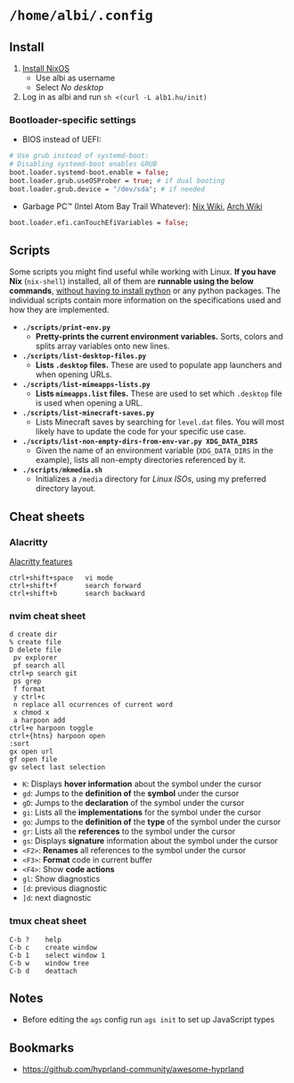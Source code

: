 # `/home/albi/.config`

## Install
1. [Install NixOS](https://nixos.org/download.html#download-nixos)
   - Use albi as username
   - Select *No desktop*
2. Log in as albi and run `sh <(curl -L alb1.hu/init)`

### Bootloader-specific settings
- BIOS instead of UEFI: 
```nix
# Use grub instead of systemd-boot:
# Disabling systemd-boot enables GRUB
boot.loader.systemd-boot.enable = false;
boot.loader.grub.useOSProber = true; # if dual booting
boot.loader.grub.device = "/dev/sda"; # if needed
```

- Garbage PC™ (Intel Atom Bay Trail Whatever): [Nix Wiki](https://nixos.wiki/wiki/Bootloader#Installing_x86_64_NixOS_on_IA-32_UEFI), [Arch Wiki](https://wiki.archlinux.org/title/Unified_Extensible_Firmware_Interface#UEFI_firmware_bitness)
```nix
boot.loader.efi.canTouchEfiVariables = false;
```

## Scripts
Some scripts you might find useful while working with Linux.
**If you have Nix** (`nix-shell`) installed,
all of them are **runnable using the below commands**,
[without having to install python](https://nix.dev/tutorials/first-steps/reproducible-scripts.html)
or any python packages.
The individual scripts contain more information on the specifications used and how they are implemented.

- **`./scripts/print-env.py`**
  - **Pretty-prints the current environment variables.** Sorts, colors and splits array variables onto new lines.
- **`./scripts/list-desktop-files.py`**
  - **Lists `.desktop` files.** These are used to populate app launchers and when opening URLs.
- **`./scripts/list-mimeapps-lists.py`**
  - **Lists `mimeapps.list` files.** These are used to set which `.desktop` file is used when opening a URL.
- **`./scripts/list-minecraft-saves.py`**
  - Lists Minecraft saves by searching for `level.dat` files. You will most likely have to update the code for your specific use case.
- **`./scripts/list-non-empty-dirs-from-env-var.py XDG_DATA_DIRS`**
  - Given the name of an environment variable (`XDG_DATA_DIRS` in the example), lists all non-empty directories referenced by it.
- **`./scripts/mkmedia.sh`**
  - Initializes a `/media` directory for *Linux ISOs*, using my preferred directory layout.


## Cheat sheets

### Alacritty

[Alacritty features](https://github.com/alacritty/alacritty/blob/master/docs/features.md)

```
ctrl+shift+space   vi mode
ctrl+shift+f       search forward
ctrl+shift+b       search backward
```

### nvim cheat sheet

```
d create dir
% create file
D delete file
 pv explorer
 pf search all
ctrl+p search git
 ps grep
 f format
 y ctrl+c
 n replace all ocurrences of current word
 x chmod x
 a harpoon add
ctrl+e harpoon toggle
ctrl+{htns} harpoon open
:sort
gx open url
gf open file
gv select last selection
```

- `K`: Displays **hover information** about the symbol under the cursor
- `gd`: Jumps to the **definition of** the **symbol** under the cursor
- `gD`: Jumps to the **declaration** of the symbol under the cursor
- `gi`: Lists all the **implementations** for the symbol under the cursor
- `go`: Jumps to the **definition of** the **type** of the symbol under the cursor
- `gr`: Lists all the **references** to the symbol under the cursor
- `gs`: Displays **signature** information about the symbol under the cursor
- `<F2>`: **Renames** all references to the symbol under the cursor
- `<F3>`: **Format** code in current buffer
- `<F4>`: Show **code actions**
- `gl`: Show diagnostics
- `[d`: previous diagnostic
- `]d`: next diagnostic

### tmux cheat sheet

```
C-b ?    help
C-b c    create window
C-b 1    select window 1
C-b w    window tree
C-b d    deattach
```

## Notes
- Before editing the `ags` config run `ags init` to set up JavaScript types

## Bookmarks

- https://github.com/hyprland-community/awesome-hyprland
